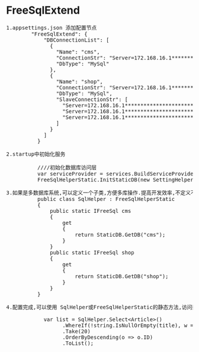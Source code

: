 # FreeSqlExtend
<pre>
1.appsettings.json 添加配置节点  
        "FreeSqlExtend": {
            "DBConnectionList": [
              {
                "Name": "cms",
                "ConnectionStr": "Server=172.168.16.1*****************************",
                "DbType": "MySql"
              },
              {
                "Name": "shop",
                "ConnectionStr": "Server=172.168.16.1*****************************",
                "DbType": "MySql",
                "SlaveConnectionStr": [
                  "Server=172.168.16.1*****************************",
                  "Server=172.168.16.1*****************************",
                  "Server=172.168.16.1*****************************"
                ]
              }
            ]
          }

2.startup中初始化服务

          ////初始化数据库访问层
          var serviceProvider = services.BuildServiceProvider();
          FreeSqlHelperStatic.InitStaticDB(new SettingHelper(serviceProvider.GetService&lt;IConfiguration&gt;())); 

3.如果是多数据库系统,可以定义一个子类,方便多库操作.提高开发效率,不定义不影响使用.
          public class SqlHelper : FreeSqlHelperStatic
          {
              public static IFreeSql cms
              {
                  get
                  {
                      return StaticDB.GetDB("cms");
                  }
              }
              public static IFreeSql shop
              {
                  get
                  {
                      return StaticDB.GetDB("shop");
                  }
              }
          }
          
4.配置完成,可以使用 SqlHelper或FreeSqlHelperStatic的静态方法,访问数据库了.

            var list = SqlHelper.Select&lt;Article&gt;()
                  .WhereIf(!string.IsNullOrEmpty(title), w => w.Title.Contains(title)) 
                  .Take(20)
                  .OrderByDescending(o => o.ID)
                  .ToList();

   
</pre>
<div></div>
